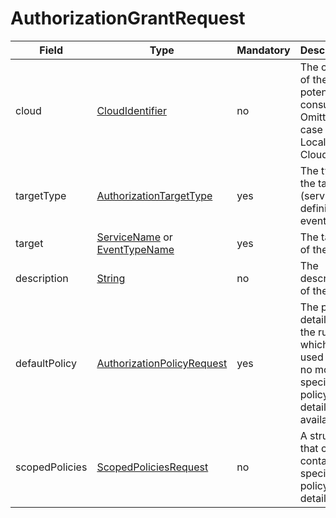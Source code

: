 # AuthorizationGrantRequest

Field | Type | Mandatory | Description
--- | --- | --- | ---
cloud | [CloudIdentifier](../primitives.md#cloudidentifier) | no | The cloud of the potential consumers. Omitted in case of the Local Cloud.
targetType | [AuthorizationTargetType](../primitives.md#authorizationtargettype) | yes | The type of the target (service definition or event type).
target | [ServiceName](../primitives.md#servicename) or [EventTypeName](../primitives.md#eventtypename) | yes | The target of the rule.
description | [String](../primitives.md#string) | no | The description of the rule.
defaultPolicy | [AuthorizationPolicyRequest](../data-models/authorization-policy-request.md) | yes | The policy details of the rule which is used when no more specialized policy details are available.
scopedPolicies | [ScopedPoliciesRequest](../data-models/scoped-policies-request.md) | no | A structure that can contain specialized policy details.